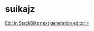 # suikajz

[Edit in StackBlitz next generation editor ⚡️](https://stackblitz.com/~/github.com/Airtix/suikajz)